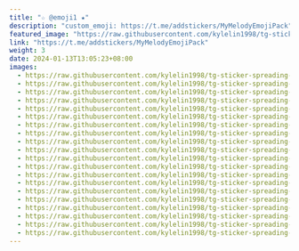 ```yaml
---
title: "☆ @emoji1 ★"
description: "custom_emoji: https://t.me/addstickers/MyMelodyEmojiPack"
featured_image: "https://raw.githubusercontent.com/kylelin1998/tg-sticker-spreading-worldwide-images/main/img/9badf85a-2bf2-4e5a-ab17-9be59cefb76f.jpg"
link: "https://t.me/addstickers/MyMelodyEmojiPack"
weight: 3
date: 2024-01-13T13:05:23+08:00
images:
  - https://raw.githubusercontent.com/kylelin1998/tg-sticker-spreading-worldwide-images/main/img/9badf85a-2bf2-4e5a-ab17-9be59cefb76f.jpg
  - https://raw.githubusercontent.com/kylelin1998/tg-sticker-spreading-worldwide-images/main/img/e79eb871-efad-496d-a2df-a24315e3c0ba.jpg
  - https://raw.githubusercontent.com/kylelin1998/tg-sticker-spreading-worldwide-images/main/img/4508d297-2292-4daf-a993-cb75be899a1a.jpg
  - https://raw.githubusercontent.com/kylelin1998/tg-sticker-spreading-worldwide-images/main/img/e039579d-a301-4431-884c-f0ece0f5bdd5.jpg
  - https://raw.githubusercontent.com/kylelin1998/tg-sticker-spreading-worldwide-images/main/img/9a53f491-4120-482b-ab14-70e02c78d58e.jpg
  - https://raw.githubusercontent.com/kylelin1998/tg-sticker-spreading-worldwide-images/main/img/00c917e8-cae8-41ac-b705-10a0ad27dc30.jpg
  - https://raw.githubusercontent.com/kylelin1998/tg-sticker-spreading-worldwide-images/main/img/9cf42eda-4fb6-46ab-bac2-f4d54cbff327.jpg
  - https://raw.githubusercontent.com/kylelin1998/tg-sticker-spreading-worldwide-images/main/img/d612cc22-e477-43ef-a906-8425f93c5a9d.jpg
  - https://raw.githubusercontent.com/kylelin1998/tg-sticker-spreading-worldwide-images/main/img/e1532ce5-dda1-4a2f-bdf0-5e068c76ad97.jpg
  - https://raw.githubusercontent.com/kylelin1998/tg-sticker-spreading-worldwide-images/main/img/3ba7a255-bb92-4e61-919f-2a8f3847333c.jpg
  - https://raw.githubusercontent.com/kylelin1998/tg-sticker-spreading-worldwide-images/main/img/bb83a2dc-2237-43bb-9b0d-4a982debbd60.jpg
  - https://raw.githubusercontent.com/kylelin1998/tg-sticker-spreading-worldwide-images/main/img/3ddc203a-beaf-43e2-bcc9-c7219b27eec4.jpg
  - https://raw.githubusercontent.com/kylelin1998/tg-sticker-spreading-worldwide-images/main/img/ee8ab867-49f9-452b-9ab8-9280340ee5c6.jpg
  - https://raw.githubusercontent.com/kylelin1998/tg-sticker-spreading-worldwide-images/main/img/a37e6322-62f9-4d43-9b11-e078525b2c7f.jpg
  - https://raw.githubusercontent.com/kylelin1998/tg-sticker-spreading-worldwide-images/main/img/d89be1c8-aad9-409b-b80d-db88fc7246b3.jpg
  - https://raw.githubusercontent.com/kylelin1998/tg-sticker-spreading-worldwide-images/main/img/45e4fa71-bea6-4c0c-b04a-7174cd16ce29.jpg
  - https://raw.githubusercontent.com/kylelin1998/tg-sticker-spreading-worldwide-images/main/img/58187c24-9994-4a29-a905-1c40587c8359.jpg
  - https://raw.githubusercontent.com/kylelin1998/tg-sticker-spreading-worldwide-images/main/img/0d42b51b-e6db-44a4-a938-f5b9b76f2b6d.jpg
  - https://raw.githubusercontent.com/kylelin1998/tg-sticker-spreading-worldwide-images/main/img/9e66d7a2-bd39-409a-95ad-cfa2465657bd.jpg
  - https://raw.githubusercontent.com/kylelin1998/tg-sticker-spreading-worldwide-images/main/img/e07e9dca-04ba-47b7-9ed3-b2cbf1dc0260.jpg
---
```

